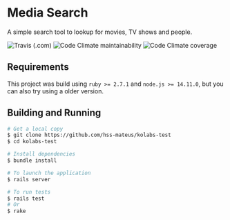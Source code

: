 # Media Search

A simple search tool to lookup for movies, TV shows and people.

![Travis (.com)](https://img.shields.io/travis/com/hss-mateus/kolabs-test?style=flat-square&logo=travis-ci&logoColor=white&labelColor=000000)
![Code Climate maintainability](https://img.shields.io/codeclimate/maintainability/hss-mateus/kolabs-test?style=flat-square&logo=code-climate&labelColor=000000)
![Code Climate coverage](https://img.shields.io/codeclimate/coverage/hss-mateus/kolabs-test?style=flat-square&logo=code-climate&labelColor=000000)

## Requirements

This project was build using `ruby >= 2.7.1` and `node.js >= 14.11.0`, but you
can also try using a older version.

## Building and Running

```sh
# Get a local copy
$ git clone https://github.com/hss-mateus/kolabs-test
$ cd kolabs-test

# Install dependencies
$ bundle install

# To launch the application
$ rails server

# To run tests
$ rails test
# Or
$ rake
```
